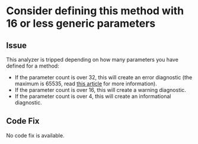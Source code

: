 # Consider defining this method with 16 or less generic parameters

## Issue

This analyzer is tripped depending on how many parameters you have defined for a method:

* If the parameter count is over 32, this will create an error diagnostic (the maximum is 65535, read [this article](https://www.tabsoverspaces.com/233802-whats-the-maximum-number-of-generic-parameters-for-a-class-in-net-csharp) for more information).
* If the parameter count is over 16, this will create a warning diagnostic.
* If the parameter count is over 4, this will create an informational diagnostic.

## Code Fix

No code fix is available.